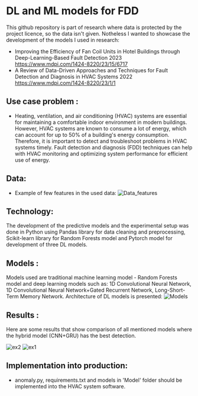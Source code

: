 # DL and ML models for FDD

This github repository is part of research where data is protected by the project licence, so the data isn't given. Notheless I wanted to showcase the development of the models I used in research:
- Improving the Efficiency of Fan Coil Units in Hotel Buildings through Deep-Learning-Based Fault Detection 2023
https://www.mdpi.com/1424-8220/23/15/6717
- A Review of Data-Driven Approaches and Techniques for Fault Detection and Diagnosis in HVAC Systems 2022
https://www.mdpi.com/1424-8220/23/1/1


## Use case problem :
- Heating, ventilation, and air conditioning (HVAC) systems are essential for maintaining a comfortable indoor environment in modern buildings. However, HVAC systems are known to consume a lot of energy, which can account for up to 50% of a building's energy consumption. Therefore, it is important to detect and troubleshoot problems in HVAC systems timely. Fault detection and diagnosis (FDD) techniques can help with HVAC monitoring and optimizing system performance for efficient use of energy.

## Data:
- Example of few features in the used data:
![Data_features](https://github.com/IvaMate/Fault-Detection-and-Diagnosis-with-DL-and-ML-algorithms/assets/55032190/4e504cd4-a89c-4ae6-afb5-ab3e411fa792)

## Technology:
The development of the predictive models and the experimental setup was done in Python using Pandas library for data cleaning and preprocessing, Scikit-learn library for Random Forests model and Pytorch model for development of three DL models. 

## Models :
Models used are traditional machine learning model - Random Forests model and deep learning models such as: 1D Convolutional Neural Network, 1D Convolutional Neural Network+Gated Recurrent Network, Long-Short-Term Memory Network.
Architecture of DL models is presented:
![Models](https://github.com/IvaMate/Fault-Detection-and-Diagnosis-with-DL-and-ML-algorithms/assets/55032190/41b2dc8d-d7cd-4781-83df-38ef25d02ae4)

## Results :
Here are some results that show comparison of all mentioned models where the hybrid model (CNN+GRU) has the best detection.

![ex2](https://github.com/IvaMate/Fault-Detection-and-Diagnosis-with-DL-and-ML-algorithms/assets/55032190/74049a47-aba9-426b-94ef-d0a9da460687)
![ex1](https://github.com/IvaMate/Fault-Detection-and-Diagnosis-with-DL-and-ML-algorithms/assets/55032190/63fd3514-97fa-423a-900a-4ce79ce97e17)

## Implementation into production:
- anomaly.py, requirements.txt and models in 'Model' folder should be implemented into the HVAC system software. 
